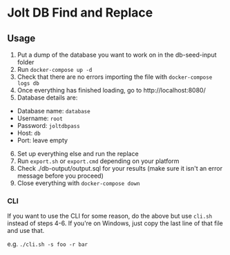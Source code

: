 # Jolt DB Find and Replace

## Usage

1. Put a dump of the database you want to work on in the db-seed-input folder
2. Run `docker-compose up -d`
3. Check that there are no errors importing the file with `docker-compose logs db`
4. Once everything has finished loading, go to http://localhost:8080/
5. Database details are:
  - Database name: `database`
  - Username: `root`
  - Password: `joltdbpass`
  - Host: `db`
  - Port: leave empty
6. Set up everything else and run the replace
7. Run `export.sh` or `export.cmd` depending on your platform
8. Check ./db-output/output.sql for your results (make sure it isn't an error message before you proceed)
9. Close everything with `docker-compose down`

### CLI

If you want to use the CLI for some reason, do the above but use `cli.sh` instead of steps 4-6. If you're on Windows, just copy the last line of that file and use that.

e.g. `./cli.sh -s foo -r bar`
